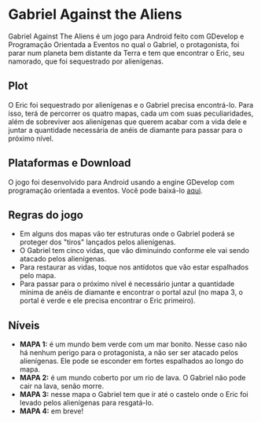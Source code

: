 # Gabriel Against the Aliens

Gabriel Against The Aliens é um jogo para Android feito com GDevelop e Programação Orientada a Eventos no qual o Gabriel, o protagonista, foi parar num planeta bem distante da Terra e tem que encontrar o Eric, seu namorado, que foi sequestrado por alienígenas.

## Plot

O Eric foi sequestrado por alienígenas e o Gabriel precisa encontrá-lo. Para isso, terá de percorrer os quatro mapas, cada um com suas peculiaridades, além de sobreviver aos alienígenas que querem acabar com a vida dele e juntar a quantidade necessária de anéis de diamante para passar para o próximo nível.

## Plataformas e Download

O jogo foi desenvolvido para Android usando a engine GDevelop com programação orientada a eventos. Você pode baixá-lo [aqui](https://github.com/Redwars22/gabriel-against-the-aliens/releases).

## Regras do jogo

- Em alguns dos mapas vão ter estruturas onde o Gabriel poderá se proteger dos "tiros" lançados pelos alienígenas.
- O Gabriel tem cinco vidas, que vão diminuindo conforme ele vai sendo atacado pelos alienígenas.
- Para restaurar as vidas, toque nos antídotos que vão estar espalhados pelo mapa.
- Para passar para o próximo nível é necessário juntar a quantidade mínima de anéis de diamante e encontrar o portal azul (no mapa 3, o portal é verde e ele precisa encontrar o Eric primeiro).

## Níveis
- **MAPA 1:** é um mundo bem verde com um mar bonito. Nesse caso não há nenhum perigo para o protagonista, a não ser ser atacado pelos alienígenas. Ele pode se esconder em fortes espalhados ao longo do mapa.
- **MAPA 2:** é um mundo coberto por um rio de lava. O Gabriel não pode cair na lava, senão morre.
- **MAPA 3:** nesse mapa o Gabriel tem que ir até o castelo onde o Eric foi levado pelos alienígenas para resgatá-lo.
- **MAPA 4:** em breve!
